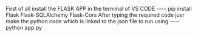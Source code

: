 First of all install the FLASK APP in the terminal of VS CODE 
---- pip install Flask Flask-SQLAlchemy Flask-Cors
After typing the required code jusr make the python code which is linked to the json file to run using 
---- python app.py
